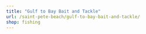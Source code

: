 ```yaml
---
title: "Gulf to Bay Bait and Tackle"
url: /saint-pete-beach/gulf-to-bay-bait-and-tackle/
shop: fishing
---
```

